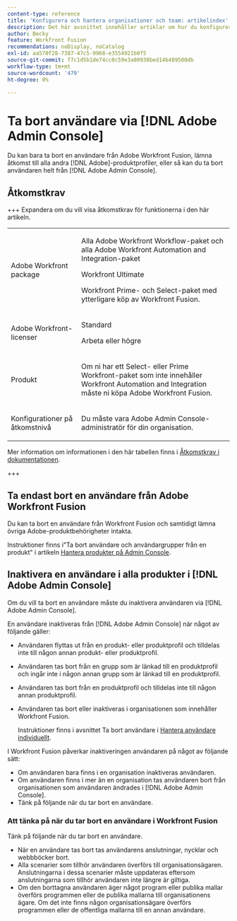 ```yaml
---
content-type: reference
title: 'Konfigurera och hantera organisationer och team: artikelindex'
description: Det här avsnittet innehåller artiklar om hur du konfigurerar och hanterar organisationer och team i Adobe Workfront Fusion.
author: Becky
feature: Workfront Fusion
recommendations: noDisplay, noCatalog
exl-id: aa570f28-7387-47c5-9968-e3554921b0f5
source-git-commit: f7c1d5b1de74cc0c59e3a00938bed14b489500db
workflow-type: tm+mt
source-wordcount: '479'
ht-degree: 0%

---
```


# Ta bort användare via [!DNL Adobe Admin Console]

Du kan bara ta bort en användare från Adobe Workfront Fusion, lämna åtkomst till alla andra [!DNL Adobe]-produktprofiler, eller så kan du ta bort användaren helt från [!DNL Adobe Admin Console].

## Åtkomstkrav

+++ Expandera om du vill visa åtkomstkrav för funktionerna i den här artikeln.

<table style="table-layout:auto">
 <col> 
 <col> 
 <tbody> 
  <tr> 
   <td role="rowheader">Adobe Workfront package</td> 
   <td> <p>Alla Adobe Workfront Workflow-paket och alla Adobe Workfront Automation and Integration-paket</p><p>Workfront Ultimate</p><p>Workfront Prime- och Select-paket med ytterligare köp av Workfront Fusion.</p> </td> 
  </tr> 
  <tr data-mc-conditions=""> 
   <td role="rowheader">Adobe Workfront-licenser</td> 
   <td> <p>Standard</p><p>Arbeta eller högre</p> </td> 
  </tr> 
  <tr> 
   <td role="rowheader">Produkt</td> 
   <td>
   <p>Om ni har ett Select- eller Prime Workfront-paket som inte innehåller Workfront Automation and Integration måste ni köpa Adobe Workfront Fusion.</li></ul>
   </td> 
  </tr>
  <tr data-mc-conditions=""> 
   <td role="rowheader">Konfigurationer på åtkomstnivå</td> 
   <td> 
     <p>Du måste vara Adobe Admin Console-administratör för din organisation.</p>
   </td> 
  </tr> 
 </tbody> 
</table>

Mer information om informationen i den här tabellen finns i [Åtkomstkrav i dokumentationen](/help/workfront-fusion/references/licenses-and-roles/access-level-requirements-in-documentation.md).

+++

## Ta endast bort en användare från Adobe Workfront Fusion

Du kan ta bort en användare från Workfront Fusion och samtidigt lämna övriga Adobe-produktbehörigheter intakta.

Instruktioner finns i&quot;Ta bort användare och användargrupper från en produkt&quot; i artikeln [Hantera produkter på Admin Console](https://helpx.adobe.com/enterprise/using/manage-products.html).

## Inaktivera en användare i alla produkter i [!DNL Adobe Admin Console]

Om du vill ta bort en användare måste du inaktivera användaren via [!DNL Adobe Admin Console].

En användare inaktiveras från [!DNL Adobe Admin Console] när något av följande gäller:

* Användaren flyttas ut från en produkt- eller produktprofil och tilldelas inte till någon annan produkt- eller produktprofil.
* Användaren tas bort från en grupp som är länkad till en produktprofil och ingår inte i någon annan grupp som är länkad till en produktprofil.
* Användaren tas bort från en produktprofil och tilldelas inte till någon annan produktprofil.
* Användaren tas bort eller inaktiveras i organisationen som innehåller Workfront Fusion.

  Instruktioner finns i avsnittet Ta bort användare i [Hantera användare individuellt](https://helpx.adobe.com/enterprise/using/manage-users-individually.html).

I Workfront Fusion påverkar inaktiveringen användaren på något av följande sätt:

* Om användaren bara finns i en organisation inaktiveras användaren.
* Om användaren finns i mer än en organisation tas användaren bort från organisationen som användaren ändrades i [!DNL Adobe Admin Console].
* Tänk på följande när du tar bort en användare.

### Att tänka på när du tar bort en användare i Workfront Fusion

Tänk på följande när du tar bort en användare.

* När en användare tas bort tas användarens anslutningar, nycklar och webbböcker bort.
* Alla scenarier som tillhör användaren överförs till organisationsägaren. Anslutningarna i dessa scenarier måste uppdateras eftersom anslutningarna som tillhör användaren inte längre är giltiga.
* Om den borttagna användaren äger något program eller publika mallar överförs programmen eller de publika mallarna till organisationens ägare. Om det inte finns någon organisationsägare överförs programmen eller de offentliga mallarna till en annan användare.
